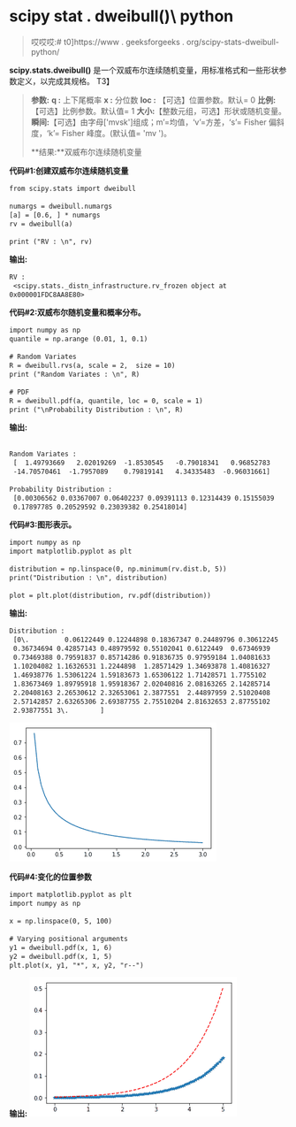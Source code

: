 # scipy stat . dweibull()\ python

> 哎哎哎:# t0]https://www . geeksforgeeks . org/scipy-stats-dweibull-python/

**scipy.stats.dweibull()** 是一个双威布尔连续随机变量，用标准格式和一些形状参数定义，以完成其规格。
T3】

> **参数:**
> **q :** 上下尾概率
> **x :** 分位数
> **loc :** 【可选】位置参数。默认= 0
> **比例:**【可选】比例参数。默认值= 1
> **大小:**【整数元组，可选】形状或随机变量。
> **瞬间:**【可选】由字母['mvsk']组成；m’=均值，‘v’=方差，‘s’= Fisher 偏斜度，‘k’= Fisher 峰度。(默认值= 'mv ')。
> 
> **结果:**双威布尔连续随机变量

**代码#1:创建双威布尔连续随机变量**

```
from scipy.stats import dweibull 

numargs = dweibull.numargs
[a] = [0.6, ] * numargs
rv = dweibull(a)

print ("RV : \n", rv) 
```

**输出:**

```
RV : 
 <scipy.stats._distn_infrastructure.rv_frozen object at 0x000001FDC8AA8E80>

```

**代码#2:双威布尔随机变量和概率分布。**

```
import numpy as np
quantile = np.arange (0.01, 1, 0.1)

# Random Variates
R = dweibull.rvs(a, scale = 2,  size = 10)
print ("Random Variates : \n", R)

# PDF
R = dweibull.pdf(a, quantile, loc = 0, scale = 1)
print ("\nProbability Distribution : \n", R)
```

**输出:**

```

Random Variates : 
 [  1.49793669   2.02019269  -1.8530545   -0.79018341   0.96852783
 -14.70570461  -1.7957089    0.79819141   4.34335483  -0.96031661]

Probability Distribution : 
 [0.00306562 0.03367007 0.06402237 0.09391113 0.12314439 0.15155039
 0.17897785 0.20529592 0.23039382 0.25418014]

```

**代码#3:图形表示。**

```
import numpy as np
import matplotlib.pyplot as plt

distribution = np.linspace(0, np.minimum(rv.dist.b, 5))
print("Distribution : \n", distribution)

plot = plt.plot(distribution, rv.pdf(distribution))
```

**输出:**

```
Distribution : 
 [0\.         0.06122449 0.12244898 0.18367347 0.24489796 0.30612245
 0.36734694 0.42857143 0.48979592 0.55102041 0.6122449  0.67346939
 0.73469388 0.79591837 0.85714286 0.91836735 0.97959184 1.04081633
 1.10204082 1.16326531 1.2244898  1.28571429 1.34693878 1.40816327
 1.46938776 1.53061224 1.59183673 1.65306122 1.71428571 1.7755102
 1.83673469 1.89795918 1.95918367 2.02040816 2.08163265 2.14285714
 2.20408163 2.26530612 2.32653061 2.3877551  2.44897959 2.51020408
 2.57142857 2.63265306 2.69387755 2.75510204 2.81632653 2.87755102
 2.93877551 3\.        ]
```

![](img/c190a4a90dc4282d27140eac91e1d326.png)

**代码#4:变化的位置参数**

```
import matplotlib.pyplot as plt
import numpy as np

x = np.linspace(0, 5, 100)

# Varying positional arguments
y1 = dweibull.pdf(x, 1, 6)
y2 = dweibull.pdf(x, 1, 5)
plt.plot(x, y1, "*", x, y2, "r--")
```

**输出:**
![](img/64ff54465bdf31030a8a545fb4abe03c.png)